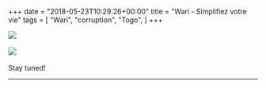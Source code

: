 +++
date = "2018-05-23T10:29:26+00:00"
title = "Wari - Simplifiez votre vie"
tags = [
    "Wari",
    "corruption",
    "Togo",
]
+++

<div class="container" style="width:auto">
  <a target="blank" href="https://res.cloudinary.com/vincentstradic/image/upload/v1526136923/cortogo/m233-1.jpg">
    <img src="https://res.cloudinary.com/vincentstradic/image/upload/bo_2px_solid_rgb:279d14/v1526136923/cortogo/m233-1.jpg" style="max-width:100%">
  </a>
</div>
<br>

<!--more-->

<div class="container" style="width:auto">
  <a target="blank" href="https://res.cloudinary.com/vincentstradic/image/upload/v1526137030/cortogo/m233-2.jpg">
    <img src="https://res.cloudinary.com/vincentstradic/image/upload/bo_2px_solid_rgb:279d14/v1526137030/cortogo/m233-2.jpg" style="max-width:100%">
  </a>
</div>
<br>
Stay tuned!


<hr>
